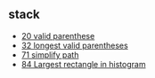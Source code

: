 ## stack

- [20 valid parenthese](https://github.com/rong118/cs_note_101/blob/master/algorithms/leetcode/questions/20_valid_parentheses.md)
- [32 longest valid parentheses](https://github.com/rong118/cs_note_101/blob/master/algorithms/leetcode/questions/32_longest_valid_parentheses.md)
- [71 simplify path](https://github.com/rong118/cs_note_101/blob/master/algorithms/leetcode/questions/71_simplify_path.md)
- [84 Largest rectangle in histogram](https://github.com/rong118/cs_note_101/blob/master/algorithms/leetcode/questions/84_largest_rectangle_in_histogram.md)